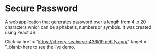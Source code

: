 # Secure Password
A web application that generates password over a length from 4 to 20 characters which can be alphabetis, numbers or symbols.
It was created using React JS.

Click <a href = "https://cheery-seahorse-436b19.netlify.app/" target = "_blank>here</a> to see the live demo.
